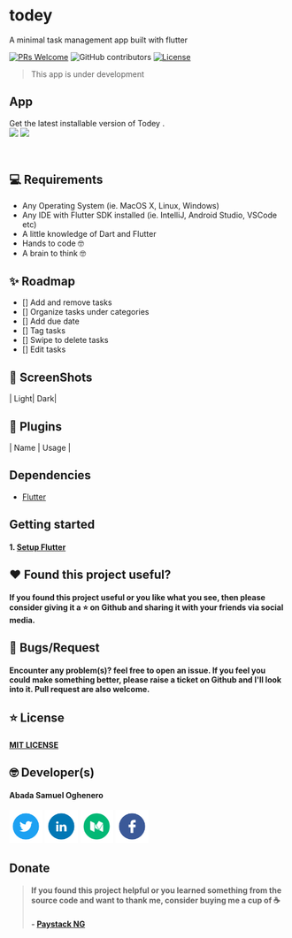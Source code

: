 # todey

A minimal task management app built with flutter

[![PRs Welcome](https://img.shields.io/badge/PRs-welcome-success.svg?style=flat-square)](https://github.com/Mastersam07/ncovid/pulls)
![GitHub contributors](https://img.shields.io/github/contributors/mastersam07/todey?color=success&style=flat-square)
[![License](https://img.shields.io/badge/license-MIT-success.svg?style=flat-square)](https://github.com/Mastersam07/todey/blob/master/LICENSE)

>
> This app is under development
>


## App
Get the latest installable version of Todey .
<br> 
<a href="#"><img src="https://www.designpieces.com/wp-content/uploads/2016/02/google-play-badge-300x89.png" width="250"></a>
<a href="#"><img src="https://www.designpieces.com/wp-content/uploads/2016/02/download-on-the-app-store.png" width="250"></a>

<br>

## 💻 Requirements
* Any Operating System (ie. MacOS X, Linux, Windows)
* Any IDE with Flutter SDK installed (ie. IntelliJ, Android Studio, VSCode etc)
* A little knowledge of Dart and Flutter
* Hands to code 🤓
* A brain to think 🤓

## ✨ Roadmap
- [] Add and remove tasks
- [] Organize tasks under categories
- [] Add due date
- [] Tag tasks
- [] Swipe to delete tasks
- [] Edit tasks


## 📸 ScreenShots

| Light| Dark|


## 🔌 Plugins

| Name | Usage |


## Dependencies
* [Flutter](https://flutter.dev/)

## Getting started

#### 1. [Setup Flutter](https://flutter.dev/docs/get-started/install)


## :heart: Found this project useful?
#### If you found this project useful or you like what you see, then please consider giving it a :star: on Github and sharing it with your friends via social media.

## 🐛 Bugs/Request
#### Encounter any problem(s)? feel free to open an issue. If you feel you could make something better, please raise a ticket on Github and I'll look into it. Pull request are also welcome.

## ⭐️ License
#### <a href="https://github.com/Mastersam07/todey/blob/master/LICENSE">MIT LICENSE</a>

## 🤓 Developer(s)
#### **Abada Samuel Oghenero**
<a href="https://twitter.com/mastersam_"><img src="https://github.com/aritraroy/social-icons/blob/master/twitter-icon.png?raw=true" width="60"></a>
<a href="https://linkedin.com/in/abada-samuel/"><img src="https://github.com/aritraroy/social-icons/blob/master/linkedin-icon.png?raw=true" width="60"></a>
<a href="https://medium.com/@sammytech"><img src="https://github.com/aritraroy/social-icons/blob/master/medium-icon.png?raw=true" width="60"></a>
<a href="https://facebook.com/abada.samueloghenero"><img src="https://github.com/aritraroy/social-icons/blob/master/facebook-icon.png?raw=true" width="60"></a>

## Donate

> #### If you found this project helpful or you learned something from the source code and want to thank me, consider buying me a cup of :coffee:
>
> #### - [Paystack NG](https://paystack.com/pay/mastersam)